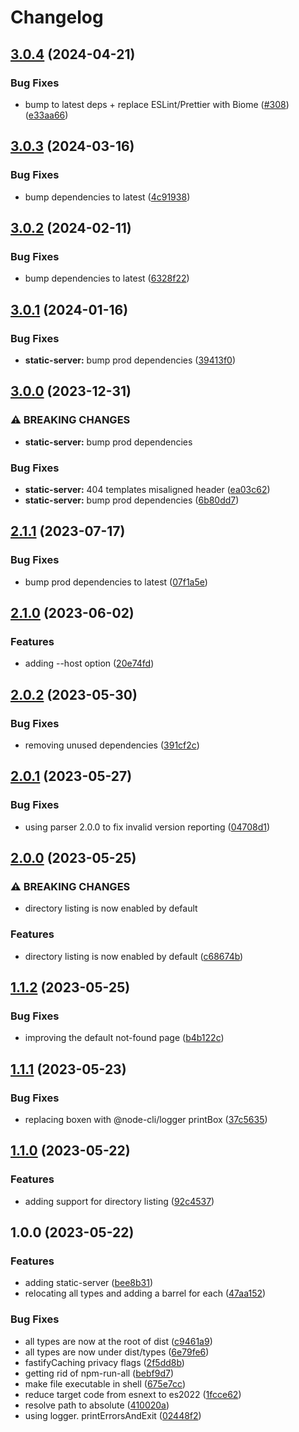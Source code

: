 # Changelog

## [3.0.4](https://github.com/aversini/node-cli/compare/static-server-v3.0.3...static-server-v3.0.4) (2024-04-21)


### Bug Fixes

* bump to latest deps + replace ESLint/Prettier with Biome ([#308](https://github.com/aversini/node-cli/issues/308)) ([e33aa66](https://github.com/aversini/node-cli/commit/e33aa66c0a1b95cc7fb9e10cdac2a60eefd309de))

## [3.0.3](https://github.com/aversini/node-cli/compare/static-server-v3.0.2...static-server-v3.0.3) (2024-03-16)


### Bug Fixes

* bump dependencies to latest ([4c91938](https://github.com/aversini/node-cli/commit/4c9193837c89d3aa9b4f82afa22e3f0668fdea6e))

## [3.0.2](https://github.com/aversini/node-cli/compare/static-server-v3.0.1...static-server-v3.0.2) (2024-02-11)


### Bug Fixes

* bump dependencies to latest ([6328f22](https://github.com/aversini/node-cli/commit/6328f22523f7760932d563f79cace26715b17d7d))

## [3.0.1](https://github.com/aversini/node-cli/compare/static-server-v3.0.0...static-server-v3.0.1) (2024-01-16)


### Bug Fixes

* **static-server:** bump prod dependencies ([39413f0](https://github.com/aversini/node-cli/commit/39413f07a7d76d8e4664ecdb90a6f78cec816c64))

## [3.0.0](https://github.com/aversini/node-cli/compare/static-server-v2.1.1...static-server-v3.0.0) (2023-12-31)


### ⚠ BREAKING CHANGES

* **static-server:** bump prod dependencies

### Bug Fixes

* **static-server:** 404 templates misaligned header ([ea03c62](https://github.com/aversini/node-cli/commit/ea03c62566b04a773429bfbbfa5238b6927b54e1))
* **static-server:** bump prod dependencies ([6b80dd7](https://github.com/aversini/node-cli/commit/6b80dd73907a5f519e774eb409e474d274de06d5))

## [2.1.1](https://github.com/aversini/node-cli/compare/static-server-v2.1.0...static-server-v2.1.1) (2023-07-17)


### Bug Fixes

* bump prod dependencies to latest ([07f1a5e](https://github.com/aversini/node-cli/commit/07f1a5e098be2990e4cc2387b9ad5dfc0ae89b2a))

## [2.1.0](https://github.com/aversini/node-cli/compare/static-server-v2.0.2...static-server-v2.1.0) (2023-06-02)


### Features

* adding --host option ([20e74fd](https://github.com/aversini/node-cli/commit/20e74fdfb0c79fef9b7ab11ae2d93b2566337f9e))

## [2.0.2](https://github.com/aversini/node-cli/compare/static-server-v2.0.1...static-server-v2.0.2) (2023-05-30)


### Bug Fixes

* removing unused dependencies ([391cf2c](https://github.com/aversini/node-cli/commit/391cf2ca05ce800712256637869dbfa8f5a98329))

## [2.0.1](https://github.com/aversini/node-cli/compare/static-server-v2.0.0...static-server-v2.0.1) (2023-05-27)


### Bug Fixes

* using parser 2.0.0 to fix invalid version reporting ([04708d1](https://github.com/aversini/node-cli/commit/04708d13f90bed1facadd273f82ed3d1d7e2fc4a))

## [2.0.0](https://github.com/aversini/node-cli/compare/static-server-v1.1.2...static-server-v2.0.0) (2023-05-25)


### ⚠ BREAKING CHANGES

* directory listing is now enabled by default

### Features

* directory listing is now enabled by default ([c68674b](https://github.com/aversini/node-cli/commit/c68674b9b2bd47e7c5db8c36dcf718e35c60ce8c))

## [1.1.2](https://github.com/aversini/node-cli/compare/static-server-v1.1.1...static-server-v1.1.2) (2023-05-25)


### Bug Fixes

* improving the default not-found page ([b4b122c](https://github.com/aversini/node-cli/commit/b4b122c7055537c79dda6ffe53a17a2fc582a4eb))

## [1.1.1](https://github.com/aversini/node-cli/compare/static-server-v1.1.0...static-server-v1.1.1) (2023-05-23)


### Bug Fixes

* replacing boxen with @node-cli/logger printBox ([37c5635](https://github.com/aversini/node-cli/commit/37c5635b12a0b390a9495fb5408266f00962a89b))

## [1.1.0](https://github.com/aversini/node-cli/compare/static-server-v1.0.0...static-server-v1.1.0) (2023-05-22)


### Features

* adding support for directory listing ([92c4537](https://github.com/aversini/node-cli/commit/92c4537c949ce06b9db30de4d82fb707c8fe0aca))

## 1.0.0 (2023-05-22)


### Features

* adding static-server ([bee8b31](https://github.com/aversini/node-cli/commit/bee8b316fad12f2d3a6da245a838caaa8e3990b0))
* relocating all types and adding a barrel for each ([47aa152](https://github.com/aversini/node-cli/commit/47aa152c8f50e98a4e3525150d75d1f8ed58fe73))


### Bug Fixes

* all types are now at the root of dist ([c9461a9](https://github.com/aversini/node-cli/commit/c9461a9d91db8e3f77eedd7b03469b5f09e75a2e))
* all types are now under dist/types ([6e79fe6](https://github.com/aversini/node-cli/commit/6e79fe6a4d5dc0ce1d0c89580fcabd2752e8cfb2))
* fastifyCaching privacy flags ([2f5dd8b](https://github.com/aversini/node-cli/commit/2f5dd8bb0131abc13ac5dcd3b1ccd1bd94b6482b))
* getting rid of npm-run-all ([bebf9d7](https://github.com/aversini/node-cli/commit/bebf9d76a936d517f1551e814ceea210183dcc77))
* make file executable in shell ([675e7cc](https://github.com/aversini/node-cli/commit/675e7cce710ad50f726ea1bc99986ab88943012b))
* reduce target code from esnext to es2022 ([1fcce62](https://github.com/aversini/node-cli/commit/1fcce6215b91366b6d7264cebf5f95fda6cf00d4))
* resolve path to absolute ([410020a](https://github.com/aversini/node-cli/commit/410020a99a5eee96b210d38ef39a3b885ae657e4))
* using logger. printErrorsAndExit ([02448f2](https://github.com/aversini/node-cli/commit/02448f2e7074b71d0f012f09e278f2984e084a1d))
